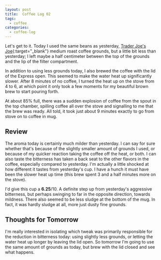 ```yaml
---
layout: post
title:  Coffee Log 02
tags:
  - coffee
categories:
  - coffee-log
---
```


Let's get to it. Today I used the same beans as yesterday, [Trader Joe's Joe<i
class="fa fa-external-link"></i>][joe]{:target="_blank"} medium roast coffee
grounds, but a little bit less than yesterday; I left maybe a half centimeter
between the top of the grounds and the lip of the filter compartment.

<!-- MORE -->

In addition to using less grounds today, I also brewed the coffee with the lid
of the Express open. This seemed to make the water heat up significantly
slower. After 8 minutes of no coffee, I turned the heat up on the stove from 4
to 6, at which point it only took a few moments for my beautiful brown brew to
start pouring forth.

At about 85% full, there was a sudden explosion of coffee from the spout in the
top chamber, spilling coffee all over the stove and signalling to me that the
brew was ready. All told, it took just about 9 minutes exactly to go from stove
on to coffee in mug.

## Review

The aroma today is certainly much milder than yesterday. I can say for sure
whether that's because of the slightly smaller amount of grounds I used, or
because of my quicker reaction taking the coffee off the heat, or both. I can
also taste the bitterness has taken a back seat to the other flavors in the
coffee, especially compared to yesterday. I'm actually a little shocked at how
different it tastes from yesterday's cup. I have a hunch it must have been the
slower heat up time (this brew spent 3 and a half minutes more on the stove).

I'd give this cup a **6.25**/10. A definite step up from yesterday's aggressive
bitterness, but perhaps swinging to far in the opposite direction, towards
mildness. There also seemed to be less sludge at the bottom of the mug. In
fact, it was hardly sludge at all, more just dusty fine grounds.

## Thoughts for Tomorrow

I'm really interested in isolating which tweak was primarily responsible for
the reduction in bitterness today: using slightly less grounds, or letting the
water heat up longer by leaving the lid open. So tomorrow I'm going to use the
same amount of grounds as today, but brew with the lid closed and see what
happens.

[joe]: https://www.amazon.com/dp/B01EM6Z1M4
